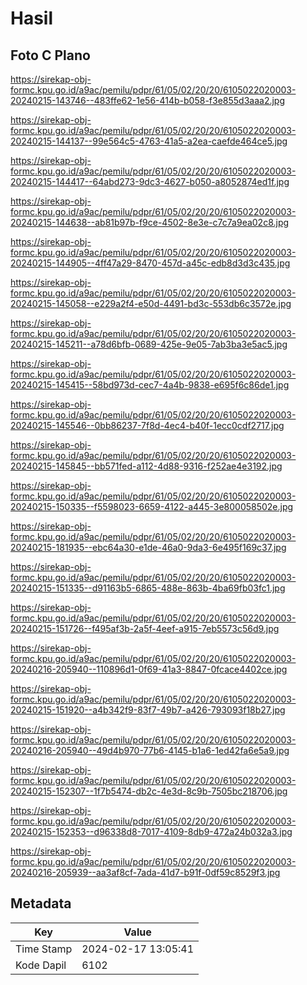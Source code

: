 # Hasil

## Foto C Plano

https://sirekap-obj-formc.kpu.go.id/a9ac/pemilu/pdpr/61/05/02/20/20/6105022020003-20240215-143746--483ffe62-1e56-414b-b058-f3e855d3aaa2.jpg

https://sirekap-obj-formc.kpu.go.id/a9ac/pemilu/pdpr/61/05/02/20/20/6105022020003-20240215-144137--99e564c5-4763-41a5-a2ea-caefde464ce5.jpg

https://sirekap-obj-formc.kpu.go.id/a9ac/pemilu/pdpr/61/05/02/20/20/6105022020003-20240215-144417--64abd273-9dc3-4627-b050-a8052874ed1f.jpg

https://sirekap-obj-formc.kpu.go.id/a9ac/pemilu/pdpr/61/05/02/20/20/6105022020003-20240215-144638--ab81b97b-f9ce-4502-8e3e-c7c7a9ea02c8.jpg

https://sirekap-obj-formc.kpu.go.id/a9ac/pemilu/pdpr/61/05/02/20/20/6105022020003-20240215-144905--4ff47a29-8470-457d-a45c-edb8d3d3c435.jpg

https://sirekap-obj-formc.kpu.go.id/a9ac/pemilu/pdpr/61/05/02/20/20/6105022020003-20240215-145058--e229a2f4-e50d-4491-bd3c-553db6c3572e.jpg

https://sirekap-obj-formc.kpu.go.id/a9ac/pemilu/pdpr/61/05/02/20/20/6105022020003-20240215-145211--a78d6bfb-0689-425e-9e05-7ab3ba3e5ac5.jpg

https://sirekap-obj-formc.kpu.go.id/a9ac/pemilu/pdpr/61/05/02/20/20/6105022020003-20240215-145415--58bd973d-cec7-4a4b-9838-e695f6c86de1.jpg

https://sirekap-obj-formc.kpu.go.id/a9ac/pemilu/pdpr/61/05/02/20/20/6105022020003-20240215-145546--0bb86237-7f8d-4ec4-b40f-1ecc0cdf2717.jpg

https://sirekap-obj-formc.kpu.go.id/a9ac/pemilu/pdpr/61/05/02/20/20/6105022020003-20240215-145845--bb571fed-a112-4d88-9316-f252ae4e3192.jpg

https://sirekap-obj-formc.kpu.go.id/a9ac/pemilu/pdpr/61/05/02/20/20/6105022020003-20240215-150335--f5598023-6659-4122-a445-3e800058502e.jpg

https://sirekap-obj-formc.kpu.go.id/a9ac/pemilu/pdpr/61/05/02/20/20/6105022020003-20240215-181935--ebc64a30-e1de-46a0-9da3-6e495f169c37.jpg

https://sirekap-obj-formc.kpu.go.id/a9ac/pemilu/pdpr/61/05/02/20/20/6105022020003-20240215-151335--d91163b5-6865-488e-863b-4ba69fb03fc1.jpg

https://sirekap-obj-formc.kpu.go.id/a9ac/pemilu/pdpr/61/05/02/20/20/6105022020003-20240215-151726--f495af3b-2a5f-4eef-a915-7eb5573c56d9.jpg

https://sirekap-obj-formc.kpu.go.id/a9ac/pemilu/pdpr/61/05/02/20/20/6105022020003-20240216-205940--110896d1-0f69-41a3-8847-0fcace4402ce.jpg

https://sirekap-obj-formc.kpu.go.id/a9ac/pemilu/pdpr/61/05/02/20/20/6105022020003-20240215-151920--a4b342f9-83f7-49b7-a426-793093f18b27.jpg

https://sirekap-obj-formc.kpu.go.id/a9ac/pemilu/pdpr/61/05/02/20/20/6105022020003-20240216-205940--49d4b970-77b6-4145-b1a6-1ed42fa6e5a9.jpg

https://sirekap-obj-formc.kpu.go.id/a9ac/pemilu/pdpr/61/05/02/20/20/6105022020003-20240215-152307--1f7b5474-db2c-4e3d-8c9b-7505bc218706.jpg

https://sirekap-obj-formc.kpu.go.id/a9ac/pemilu/pdpr/61/05/02/20/20/6105022020003-20240215-152353--d96338d8-7017-4109-8db9-472a24b032a3.jpg

https://sirekap-obj-formc.kpu.go.id/a9ac/pemilu/pdpr/61/05/02/20/20/6105022020003-20240216-205939--aa3af8cf-7ada-41d7-b91f-0df59c8529f3.jpg


## Metadata

| Key        | Value               |
| ---------- | ------------------- |
| Time Stamp | 2024-02-17 13:05:41 |
| Kode Dapil | 6102                |



